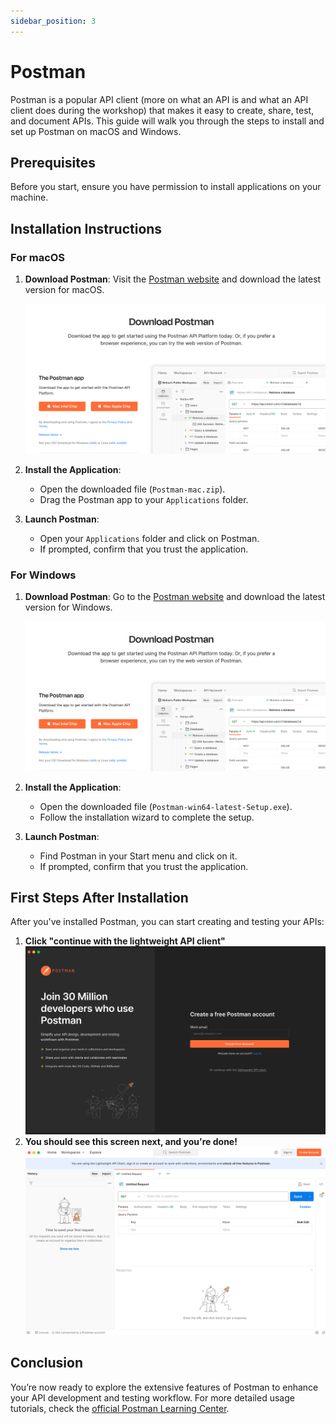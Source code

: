 ```yaml
---
sidebar_position: 3
---
```


# Postman

Postman is a popular API client (more on what an API is and what an API client does during the workshop) that makes it easy to create, share, test, and document APIs. This guide will walk you through the steps to install and set up Postman on macOS and Windows.

## Prerequisites

Before you start, ensure you have permission to install applications on your machine.

## Installation Instructions

### For macOS

1. **Download Postman**: Visit the [Postman website](https://www.postman.com/downloads/) and download the latest version for macOS.

   ![Download Postman for macOS](images/postman/download.png)

2. **Install the Application**:
    - Open the downloaded file (`Postman-mac.zip`).
    - Drag the Postman app to your `Applications` folder.

3. **Launch Postman**:
    - Open your `Applications` folder and click on Postman.
    - If prompted, confirm that you trust the application.

### For Windows

1. **Download Postman**: Go to the [Postman website](https://www.postman.com/downloads/) and download the latest version for Windows.

   ![Download Postman for Windows](images/postman/download.png)

2. **Install the Application**:
    - Open the downloaded file (`Postman-win64-latest-Setup.exe`).
    - Follow the installation wizard to complete the setup.

3. **Launch Postman**:
    - Find Postman in your Start menu and click on it.
    - If prompted, confirm that you trust the application.

## First Steps After Installation

After you've installed Postman, you can start creating and testing your APIs:

1. **Click "continue with the lightweight API client"** ![Click "continue with the lightweight API client"](images/postman/dont-login.png)
2. **You should see this screen next, and you're done!** ![first open](images/postman/first-open.png)

## Conclusion

You’re now ready to explore the extensive features of Postman to enhance your API development and testing workflow. For more detailed usage tutorials, check the [official Postman Learning Center](https://learning.postman.com/).
